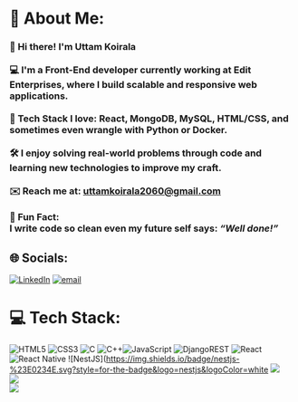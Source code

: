 # 💫 About Me:
### 👋 Hi there! I'm Uttam Koirala<br><br>💻 I'm a **Front-End developer** currently working at **Edit Enterprises**, where I build scalable and responsive web applications.<br><br>🚀 Tech Stack I love: **React**, **MongoDB**, **MySQL**, **HTML/CSS**, and sometimes even wrangle with **Python** or **Docker**.<br><br>🛠️ I enjoy solving real-world problems through code and learning new technologies to improve my craft.<br><br>✉️ Reach me at: **uttamkoirala2060@gmail.com**<br><br>🎯 Fun Fact:  <br>I write code so clean even my future self says: *“Well done!”* 


## 🌐 Socials:
[![LinkedIn](https://img.shields.io/badge/LinkedIn-%230077B5.svg?logo=linkedin&logoColor=white)](https://linkedin.com/in/www.linkedin.com/in/uttam-koirala-b4aba7283) [![email](https://img.shields.io/badge/Email-D14836?logo=gmail&logoColor=white)](mailto:uttamkoirala2060@gmail.com) 

# 💻 Tech Stack:
![HTML5](https://img.shields.io/badge/html5-%23E34F26.svg?style=for-the-badge&logo=html5&logoColor=white) ![CSS3](https://img.shields.io/badge/css3-%231572B6.svg?style=for-the-badge&logo=css3&logoColor=white) ![C](https://img.shields.io/badge/c-%2300599C.svg?style=for-the-badge&logo=c&logoColor=white) ![C++](https://img.shields.io/badge/c++-%2300599C.svg?style=for-the-badge&logo=c%2B%2B&logoColor=white)![JavaScript](https://img.shields.io/badge/javascript-%23323330.svg?style=for-the-badge&logo=javascript&logoColor=%23F7DF1E) ![DjangoREST](https://img.shields.io/badge/DJANGO-REST-ff1709?style=for-the-badge&logo=django&logoColor=white&color=ff1709&labelColor=gray) ![React](https://img.shields.io/badge/react-%2320232a.svg?style=for-the-badge&logo=react&logoColor=%2361DAFB) ![React Native](https://img.shields.io/badge/react_native-%2320232a.svg?style=for-the-badge&logo=react&logoColor=%2361DAFB) ![NestJS](https://img.shields.io/badge/nestjs-%23E0234E.svg?style=for-the-badge&logo=nestjs&logoColor=white
![](https://github-readme-stats.vercel.app/api?username=uttamKo&theme=dark&hide_border=false&include_all_commits=false&count_private=false)<br/>
![](https://nirzak-streak-stats.vercel.app/?user=uttamKo&theme=dark&hide_border=false)<br/>
![](https://github-readme-stats.vercel.app/api/top-langs/?username=uttamKo&theme=dark&hide_border=false&include_all_commits=false&count_private=false&layout=compact)

<!-- ## 🏆 GitHub Trophies
![](https://github-profile-trophy.vercel.app/?username=uttamKo&theme=radical&no-frame=false&no-bg=true&margin-w=4)

### ✍️ Random Dev Quote
![](https://quotes-github-readme.vercel.app/api?type=horizontal&theme=radical)

### 🔝 Top Contributed Repo
![](https://github-contributor-stats.vercel.app/api?username=uttamKo&limit=5&theme=dark&combine_all_yearly_contributions=true)

---
[![](https://visitcount.itsvg.in/api?id=uttamKo&icon=0&color=0)](https://visitcount.itsvg.in)

<!-- Proudly created with GPRM ( https://gprm.itsvg.in ) -->
